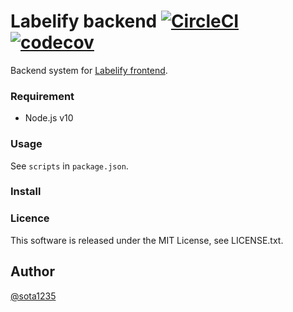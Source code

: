 Labelify backend [![CircleCI](https://circleci.com/gh/sota1235/Labelify-backend/tree/master.svg?style=svg)](https://circleci.com/gh/sota1235/Labelify-backend/tree/master) [![codecov](https://codecov.io/gh/sota1235/Labelify-backend/branch/master/graph/badge.svg)](https://codecov.io/gh/sota1235/Labelify-backend)
====

Backend system for [Labelify frontend](https://github.com/sota1235/Labelify-frontend).

### Requirement

- Node.js v10

### Usage

See `scripts` in `package.json`.

### Install

### Licence

This software is released under the MIT License, see LICENSE.txt.

## Author

[@sota1235](https://github.com/sota1235)
